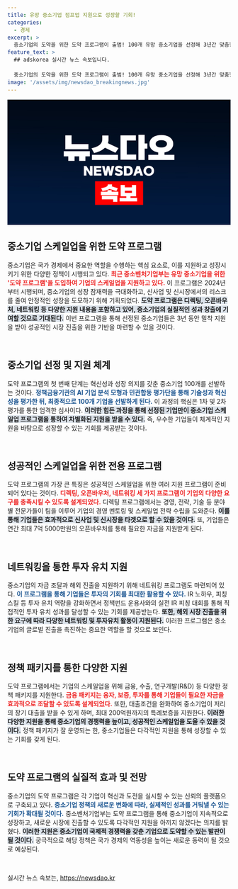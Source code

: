 ```yaml
---
title: 유망 중소기업 점프업 지원으로 성장할 기회!
categories:
  - 경제
excerpt: >
  중소기업의 도약을 위한 도약 프로그램이 출범! 100개 유망 중소기업을 선정해 3년간 맞춤형 지원으로 안정적인 성장과 신시장 진출을 돕는다. 혁신과 성공을 향한 발걸음, 지금 바로 확인해보세요!
feature_text: >
  ## adskorea 실시간 뉴스 속보입니다.

  중소기업의 도약을 위한 도약 프로그램이 출범! 100개 유망 중소기업을 선정해 3년간 맞춤형 지원으로 안정적인 성장과 신시장 진출을 돕는다. 혁신과 성공을 향한 발걸음, 지금 바로 확인해보세요!
image: '/assets/img/newsdao_breakingnews.jpg'
---
```


<p><img src="/assets/img/newsdao_breakingnews.jpg" alt="adskorea 속보" /></p>

<h2 data-ke-size="size26">중소기업 스케일업을 위한 도약 프로그램</h2>

<p data-ke-size="size16">중소기업은 국가 경제에서 중요한 역할을 수행하는 핵심 요소로, 이를 지원하고 성장시키기 위한 다양한 정책이 시행되고 있다. <b><span style="color: #ee2323;">최근 중소벤처기업부는 유망 중소기업을 위한 '도약 프로그램'을 도입하여 기업의 스케일업을 지원하고 있다.</span></b> 이 프로그램은 2024년부터 시행되며, 중소기업의 성장 잠재력을 극대화하고, 신사업 및 신시장에서의 리스크를 줄여 안정적인 성장을 도모하기 위해 기획되었다. <b><span style="background-color: #21538527;">도약 프로그램은 디렉팅, 오픈바우처, 네트워킹 등 다양한 지원 내용을 포함하고 있어, 중소기업의 실질적인 성과 창출에 기여할 것으로 기대된다.</span></b> 이번 프로그램을 통해 선정된 중소기업들은 3년 동안 밀착 지원을 받아 성공적인 시장 진출을 위한 기반을 마련할 수 있을 것이다.</p>

<p data-ke-size="size16">&nbsp;</p>

<h2 data-ke-size="size26">중소기업 선정 및 지원 체계</h2>

<p data-ke-size="size16">도약 프로그램의 첫 번째 단계는 혁신성과 성장 의지를 갖춘 중소기업 100개를 선발하는 것이다. <b><span style="color: #1a5490;">정책금융기관의 AI 기업 분석 모형과 민관합동 평가단을 통해 기술성과 혁신성을 평가한 뒤, 최종적으로 100개 기업을 선발하게 된다.</span></b> 이 과정의 핵심은 1차 및 2차 평가를 통한 엄격한 심사이다. <b><span style="background-color: #21538527;">이러한 힘든 과정을 통해 선정된 기업만이 중소기업 스케일업 프로그램을 통하여 차별화된 지원을 받을 수 있다.</span></b> 즉, 우수한 기업들이 체계적인 지원을 바탕으로 성장할 수 있는 기회를 제공받는 것이다.</p>

<p data-ke-size="size16">&nbsp;</p>

<h2 data-ke-size="size26">성공적인 스케일업을 위한 전용 프로그램</h2>

<p data-ke-size="size16">도약 프로그램의 가장 큰 특징은 성공적인 스케일업을 위한 여러 지원 프로그램이 준비되어 있다는 것이다. <b><span style="color: #ee2323;">디렉팅, 오픈바우처, 네트워킹 세 가지 프로그램이 기업의 다양한 요구를 충족시킬 수 있도록 설계되었다.</span></b> 디렉팅 프로그램에서는 경영, 전략, 기술 등 분야별 전문가들이 팀을 이루어 기업의 경영 멘토링 및 스케일업 전략 수립을 도와준다. <b><span style="background-color: #21538527;">이를 통해 기업들은 효과적으로 신사업 및 신시장을 타겟으로 할 수 있을 것이다.</span></b> 또, 기업들은 연간 최대 7억 5000만원의 오픈바우처를 통해 필요한 자금을 지원받게 된다.</p>

<p data-ke-size="size16">&nbsp;</p>

<h2 data-ke-size="size26">네트워킹을 통한 투자 유치 지원</h2>

<p data-ke-size="size16">중소기업의 자금 조달과 해외 진출을 지원하기 위해 네트워킹 프로그램도 마련되어 있다. <b><span style="color: #1a5490;">이 프로그램을 통해 기업들은 투자의 기회를 최대한 활용할 수 있다.</span></b> IR 노하우, 피칭 스킬 등 투자 유치 역량을 강화하면서 정책펀드 운용사와의 실전 IR 피칭 대회를 통해 직접적인 투자 유치 성과를 달성할 수 있는 기회를 제공받는다. <b><span style="background-color: #21538527;">또한, 해외 시장 진출을 위한 요구에 따라 다양한 네트워킹 및 투자유치 활동이 지원된다.</span></b> 이러한 프로그램은 중소기업의 글로벌 진출을 촉진하는 중요한 역할을 할 것으로 보인다.</p>

<p data-ke-size="size16">&nbsp;</p>

<h2 data-ke-size="size26">정책 패키지를 통한 다양한 지원</h2>

<p data-ke-size="size16">도약 프로그램에서는 기업의 스케일업을 위해 금융, 수출, 연구개발(R&D) 등 다양한 정책 패키지를 지원한다. <b><span style="color: #ee2323;">금융 패키지는 융자, 보증, 투자를 통해 기업들이 필요한 자금을 효과적으로 조달할 수 있도록 설계되었다.</span></b> 또한, 대출조건을 완화하여 중소기업이 저리의 장기 대출을 받을 수 있게 하며, 최대 200억원까지의 특례보증을 지원한다. <b><span style="background-color: #21538527;">이러한 다양한 지원을 통해 중소기업의 경쟁력을 높이고, 성공적인 스케일업을 도울 수 있을 것이다.</span></b> 정책 패키지가 잘 운영되는 한, 중소기업들은 다각적인 지원을 통해 성장할 수 있는 기회를 갖게 된다.</p>

<p data-ke-size="size16">&nbsp;</p>

<h2 data-ke-size="size26">도약 프로그램의 실질적 효과 및 전망</h2>

<p data-ke-size="size16">중소기업의 도약 프로그램은 각 기업이 혁신과 도전을 실시할 수 있는 신뢰의 플랫폼으로 구축되고 있다. <b><span style="color: #1a5490;">중소기업 정책의 새로운 변화에 따라, 실제적인 성과를 거둬낼 수 있는 기회가 확대될 것이다.</span></b> 중소벤처기업부는 도약 프로그램을 통해 중소기업이 지속적으로 성장하고, 새로운 시장에 진출할 수 있도록 다각적인 지원을 아끼지 않겠다는 의지를 밝혔다. <b><span style="background-color: #21538527;">이러한 지원은 중소기업이 국제적 경쟁력을 갖춘 기업으로 도약할 수 있는 발판이 될 것이다.</span></b> 궁극적으로 해당 정책은 국가 경제의 역동성을 높이는 새로운 동력이 될 것으로 예상된다.</p>

<p data-ke-size="size16">&nbsp;</p>
실시간 뉴스 속보는, <a href="https://newsdao.kr" rel="dofollow">https://newsdao.kr</a>


